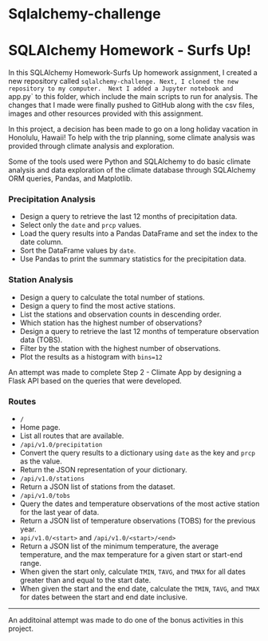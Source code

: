 # Sqlalchemy-challenge

# SQLAlchemy Homework - Surfs Up!

In this SQLAlchemy Homework-Surfs Up homework assignment, I created a new repository called `sqlalchemy-challenge. Next, I cloned the new repository to my computer.  Next I added a Jupyter notebook and `app.py` to this folder, which include the main scripts to run for analysis. The changes that I made were finally pushed to GitHub along with the csv files, images and other resources provided with this assignment.  

In this project, a decision has been made to go on a long holiday vacation in Honolulu, Hawaii! To help with the trip planning, some climate analysis was provided through climate analysis and exploration.  

Some of the tools used were Python and SQLAlchemy to do basic climate analysis and data exploration of the climate database through SQLAlchemy ORM queries, Pandas, and Matplotlib.

### Precipitation Analysis
* Design a query to retrieve the last 12 months of precipitation data.
* Select only the `date` and `prcp` values.
* Load the query results into a Pandas DataFrame and set the index to the date column.
* Sort the DataFrame values by `date`.
* Use Pandas to print the summary statistics for the precipitation data.

### Station Analysis
* Design a query to calculate the total number of stations.
* Design a query to find the most active stations.
* List the stations and observation counts in descending order.
* Which station has the highest number of observations?
* Design a query to retrieve the last 12 months of temperature observation data (TOBS).
* Filter by the station with the highest number of observations.
* Plot the results as a histogram with `bins=12`

An attempt was made to complete Step 2 - Climate App by designing a Flask API based on the queries that were developed.

### Routes
* `/`
* Home page.
* List all routes that are available.
* `/api/v1.0/precipitation`
* Convert the query results to a dictionary using `date` as the key and `prcp` as the value.
* Return the JSON representation of your dictionary.
* `/api/v1.0/stations`
* Return a JSON list of stations from the dataset.
* `/api/v1.0/tobs`
* Query the dates and temperature observations of the most active station for the last year of data.
* Return a JSON list of temperature observations (TOBS) for the previous year.
* `api/v1.0/<start>` and `/api/v1.0/<start>/<end>`
* Return a JSON list of the minimum temperature, the average temperature, and the max temperature for a given start or start-end range.
* When given the start only, calculate `TMIN`, `TAVG`, and `TMAX` for all dates greater than and equal to the start date.
* When given the start and the end date, calculate the `TMIN`, `TAVG`, and `TMAX` for dates between the start and end date inclusive.
- - -

An additoinal attempt was made to do one of the bonus activities in this project.  

